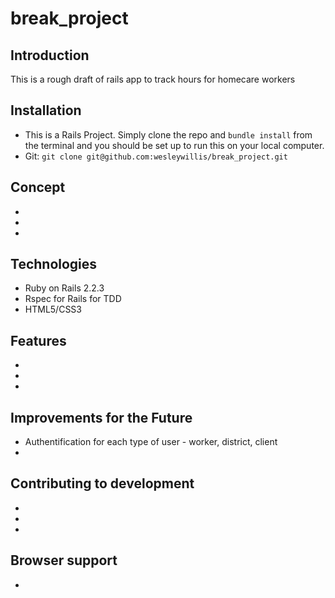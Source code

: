 # break_project

## Introduction
This is a rough draft of rails app to track hours for homecare workers

## Installation

* This is a Rails Project. Simply clone the repo and `bundle install` from the terminal and you should be set up to run this on your local computer.
* Git: `git clone git@github.com:wesleywillis/break_project.git`

## Concept 
*
*
*


## Technologies

* Ruby on Rails 2.2.3
* Rspec for Rails for TDD
* HTML5/CSS3

## Features
*
*
*

## Improvements for the Future
* Authentification for each type of user - worker, district, client
*

## Contributing to development
*
*
*

## Browser support
*
